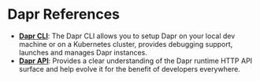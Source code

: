 # Dapr References

- **[Dapr CLI](https://github.com/dapr/cli)**: The Dapr CLI allows you to setup Dapr on your local dev machine or on a Kubernetes cluster, provides debugging support, launches and manages Dapr instances.
- **[Dapr API](./api)**: Provides a clear understanding of the Dapr runtime HTTP API surface and help evolve it for the benefit of developers everywhere.
